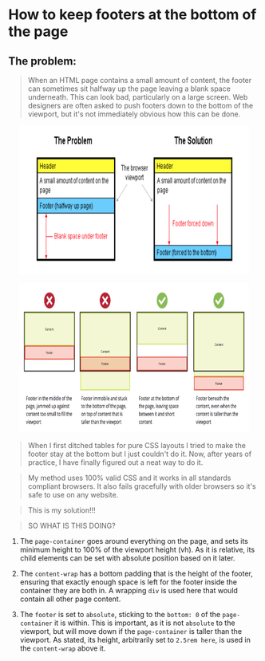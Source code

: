 # How to keep footers at the bottom of the page

## The problem:

> When an HTML page contains a small amount of content, the footer can sometimes sit halfway up the page leaving a blank space underneath. This can look bad, particularly on a large screen. Web designers are often asked to push footers down to the bottom of the viewport, but it's not immediately obvious how this can be done.

<p align="center">
  <img width="460" height="300" src="the-problem.png">
</p>

<p align="center">
  <img width="460" height="300" src="fixed-footer.png">
</p>

> When I first ditched tables for pure CSS layouts I tried to make the footer stay at the bottom but I just couldn't do it. Now, after years of practice, I have finally figured out a neat way to do it.

> My method uses 100% valid CSS and it works in all standards compliant browsers. It also fails gracefully with older browsers so it's safe to use on any website.

> This is my solution!!!

> SO WHAT IS THIS DOING?

1. The `page-container` goes around everything on the page, and sets its minimum height to 100% of the viewport height (vh). As it is relative, its child elements can be set with absolute position based on it later.

2. The `content-wrap` has a bottom padding that is the height of the footer, ensuring that exactly enough space is left for the footer inside the container they are both in. A wrapping `div` is used here that would contain all other page content.

3. The `footer` is set to  `absolute`, sticking to the `bottom: 0` of the  `page-container` it is within. This is important, as it is not `absolute` to the viewport, but will move down if the `page-container` is taller than the viewport. As stated, its height, arbitrarily set to `2.5rem here`, is used in the `content-wrap` above it.
